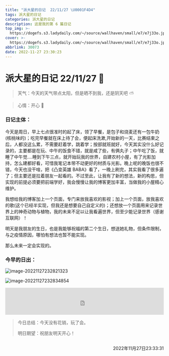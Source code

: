 ```yaml
---
title: "派大星的日记  22/11/27 \U0001F4D4"
tags: 派大星的日记
categories: 派大星的日记
description: 这是我的第 6 篇日记
top_img: >-
  https://dogefs.s3.ladydaily.com/~/source/wallhaven/small/e7/e7j33o.jpg?w=400&h=200&fmt=webp
cover: >-
  https://dogefs.s3.ladydaily.com/~/source/wallhaven/small/e7/e7j33o.jpg?w=400&h=200&fmt=webp
abbrlink: 30073
date: 2022-11-27 23:30:23
---
```


# 派大星的日记 22/11/27 📔

> 天气：今天的天气带点太阳，但是晒不到我，还是阴天吧 ⛅

> 心情：开心 🌼

### 日记主体：

今天是周日，早上七点很准时的起了床，领了早餐，是包子和烧麦还有一包牛奶(核桃味的)；吃完早餐就在床上待了会，便起床洗漱,开始新的一天，比赛结束之后，人都没这么累，不需要赶着学，跳着学；按部就班就好，今天其实没什么好记录的，主要都是在玩、中午的饭食不错，就是咸了些，有俩丸子；中午吃了饭，就睡了中午觉....睡到下午三点，就开始玩我的世界，自建农村小屋，有了光影加持，怎么建都好看，可惜我笔记本带不动更好的材质与光影。晚上呢的晚饭也很不错，今天也没干啥，把《凸变英雄 BABA》看了，一晚上刷完，其实我看了很多遍了；但主要还是拉着朋友一起看的。不过至此，让我有了新的想法，新的构思，但实现的前提必须要把前端学好，我会慢慢让我的博客更加丰富，当做我的小屋精心维护。

我想给我的博客加上一个页面，专门来放我喜欢的影视；加上一个页面，放我喜欢的歌(这个已经半实现，但我还是想要自己自定义的)；还想放一个页面用来记录世界上的神奇动物与植物，我的未来不足以让我看遍世界，但至少能记录世界（感谢互联网）！

明天是我朋友的生日，也是我能够祝福的第二个生日，想送她礼物，但条件限制，与之疫情原因，哪怕有想法也暂不能实现。

那么未来一定会实现的。

### 今早的日出：

![image-20221127232821323](https://typora-xjw.oss-cn-chengdu.aliyuncs.com/img/image-20221127232821323.png)

![image-20221127232834854](https://typora-xjw.oss-cn-chengdu.aliyuncs.com/img/image-20221127232834854.png)

<iframe frameborder="no" border="0" marginwidth="0" marginheight="0" width=100% height=86 src="https://music.163.com/outchain/player?type=2&id=1850919746&auto=1&height=66" auto="1"></iframe>

> 今日总结：今天没有花销，玩了会。
>
> 明日期望：祝朋友明天开心！

<p style="float: right">2022年11月27日23:33:31</p><br>

